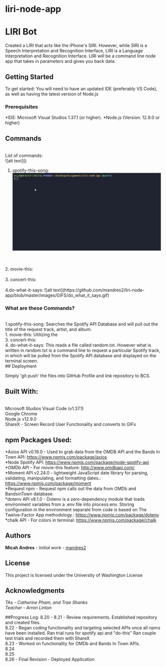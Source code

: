 # liri-node-app

# LIRI Bot

Created a LIRI that acts like the iPhone's SIRI. However, while SIRI is a Speech Interpretation and Recognition Interface, LIRI is a Language Interpretation and Recognition Interface. LIRI will be a command line node app that takes in parameters and gives you back data.

## Getting Started

To get started: You will need to have an updated IDE (preferably VS Code), as well as having the latest version of Node.js

### Prerequisites

*IDE: Microsoft Visual Studios 1.37.1 (or higher).
*Node.js (Version: 12.9.0 or higher)

## Commands
<br>
List of commands:
<br>
![alt text]()


1. spotify-this-song:
![alt text](https://github.com/mandres2/liri-node-app/blob/master/images/GIFS/spotify_this_song.gif)
<br>
<br>
2. movie-this:
<br>
<br>
3. concert-this:
<br>
<br>
4.do-what-it-says:
![alt text](https://github.com/mandres2/liri-node-app/blob/master/images/GIFS/do_what_it_says.gif)

### What are these Commands?
<br>
1.spotify-this-song: Searches the Spotify API Database and will pull out the title of the request track, artist, and album.
<br>
1. movie-this: Utilizing the
<br>
3. concert-this:
<br>
4. do-what-it-says: This reads a file called random.txt. However what is written in random.txt is a command line to request a particular Spotify track, in which will be pulled from the Spotify API database and displayed on the terminal screen.
<br>
## Deployment

Simply 'git push' the files into GitHub Profile and link repository to BCS.

## Built With:

<br>
Microsoft Studios Visual Code (v1.37.1)
<br>
Google Chrome
<br>
Node.js v12.9.0
<br>
ShareX - Screen Record User Functionality and converts to GIFs
<br>

## npm Packages Used:
*Axios API v0.19.0 - Used to grab data from the OMDB API and the Bands In Town API: https://www.npmjs.com/package/axios
<br>
*Node Spotify API: https://www.npmjs.com/package/node-spotify-api
<br>
*OMDb API - For movie-this feature: http://www.omdbapi.com/
<br>
*Moment API v2.24.0 - lightweight JavaScript date library for parsing, validating, manipulating, and formatting dates.: https://www.npmjs.com/package/moment
<br>
*Request npm - Request npm calls out the data from OMDb and BandsinTown database.
<br>
*dotenv API v8.1.0 - Dotenv is a zero-dependency module that loads environment variables from a .env file into process.env. Storing configuration in the environment separate from code is based on The Twelve-Factor App methodology.: https://www.npmjs.com/package/dotenv
<br>
*chalk API - For colors in terminal: https://www.npmjs.com/package/chalk

## Authors

**Micah Andres** - *Initial work* - [mandres2](https://github.com/mandres2)

## License

This project is licensed under the University of Washington License

## Acknowledgments
*TAs - Catherine Pham, and Trae Shanks*
<br>
*Teacher - Arron Linton*

##Progress Log:
8.20 - 8.21 - Review requirements. Established repository and created files.
<br>
8.22 - Began coding functionality and targeting selected APIs once all npms have been installed. Ran trial runs for spotify api and "do-this" Ran couple test trials and recorded them with ShareX
<br>
8.23 - Worked on functionality for OMDb and Bands In Town APIs.
<br>
8.24
<br>
8.25
<br>
8.26 - Final Revision - Deployed Application

